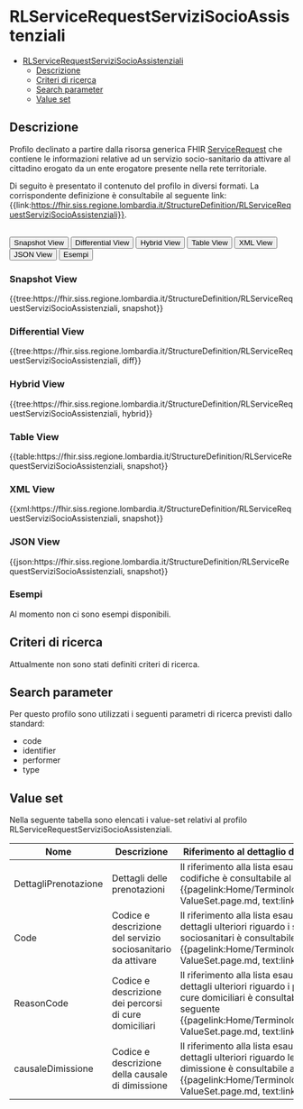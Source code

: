 # RLServiceRequestServiziSocioAssistenziali

- [RLServiceRequestServiziSocioAssistenziali](#RLServiceRequestServiziSocioAssistenziali)
  - [Descrizione](#descrizione)
  - [Criteri di ricerca](#criteri-di-ricerca)
  - [Search parameter](#search-parameter)
  - [Value set](#value-set)


## Descrizione

Profilo declinato a partire dalla risorsa generica FHIR [ServiceRequest](http://hl7.org/fhir/R4/servicerequest.html) che contiene le informazioni relative ad un servizio socio-sanitario da attivare al cittadino erogato da un ente erogatore presente nella rete territoriale.

Di seguito è presentato il contenuto del profilo in diversi formati. La corrispondente definizione è consultabile al seguente link: {{link:https://fhir.siss.regione.lombardia.it/StructureDefinition/RLServiceRequestServiziSocioAssistenziali}}.

<br>
<div class="tab">
 <button class="tablinks active" onclick="openTab(event, 'Snapshot View')">Snapshot View</button>
  <button class="tablinks" onclick="openTab(event, 'Differential View')">Differential View</button>
  <button class="tablinks" onclick="openTab(event, 'Hybrid View')">Hybrid View</button>
 <button class="tablinks" onclick="openTab(event, 'Table View')">Table View</button>
 <button class="tablinks" onclick="openTab(event, 'XML View')">XML View</button>
  <button class="tablinks" onclick="openTab(event, 'JSON View')">JSON View</button>
  <button class="tablinks" onclick="openTab(event, 'Esempi')">Esempi</button>
</div>

<div id="Snapshot View" class="tabcontent" style="display:block">
  <h3>Snapshot View</h3>
{{tree:https://fhir.siss.regione.lombardia.it/StructureDefinition/RLServiceRequestServiziSocioAssistenziali, snapshot}}
</div>

<div id="Differential View" class="tabcontent">
  <h3>Differential View</h3>
{{tree:https://fhir.siss.regione.lombardia.it/StructureDefinition/RLServiceRequestServiziSocioAssistenziali, diff}}
</div>

<div id="Hybrid View" class="tabcontent">
  <h3>Hybrid View</h3>
{{tree:https://fhir.siss.regione.lombardia.it/StructureDefinition/RLServiceRequestServiziSocioAssistenziali, hybrid}}
</div>

<div id="Table View" class="tabcontent">
  <h3>Table View</h3>
{{table:https://fhir.siss.regione.lombardia.it/StructureDefinition/RLServiceRequestServiziSocioAssistenziali, snapshot}}
</div>

<div id="XML View" class="tabcontent">
  <h3>XML View</h3>
{{xml:https://fhir.siss.regione.lombardia.it/StructureDefinition/RLServiceRequestServiziSocioAssistenziali, snapshot}}
</div>

<div id="JSON View" class="tabcontent">
  <h3>JSON View</h3>
{{json:https://fhir.siss.regione.lombardia.it/StructureDefinition/RLServiceRequestServiziSocioAssistenziali, snapshot}}
</div>

<div id="Esempi" class="tabcontent">
  <h3>Esempi</h3>
Al momento non ci sono esempi disponibili. 
</div>

<!-- ===================================================FINE SEZIONE=================================================== -->

## Criteri di ricerca

Attualmente non sono stati definiti criteri di ricerca.

<!-- ===================================================FINE SEZIONE=================================================== -->

## Search parameter
Per questo profilo sono utilizzati i seguenti parametri di ricerca previsti dallo standard: 
- code
- identifier
- performer
- type

<!-- ===================================================FINE SEZIONE=================================================== -->

## Value set

Nella seguente tabella sono elencati i value-set relativi al profilo RLServiceRequestServiziSocioAssistenziali.

|  Nome |  Descrizione |  Riferimento al dettaglio della codifica |
|---|---|---|
|  DettagliPrenotazione | Dettagli delle prenotazioni |Il riferimento alla lista esaustiva delle codifiche è consultabile al seguente {{pagelink:Home/Terminologia/Libreria-ValueSet.page.md, text:link}} |
|  Code |  Codice e descrizione del servizio sociosanitario da attivare |  Il riferimento alla lista esaustiva dei dettagli ulteriori riguardo i servizi sociosanitari è consultabile al seguente {{pagelink:Home/Terminologia/Libreria-ValueSet.page.md, text:link}} |
|  ReasonCode |  Codice e descrizione dei percorsi di cure domiciliari |  Il riferimento alla lista esaustiva dei dettagli ulteriori riguardo i percorsi di cure domiciliari è consultabile al seguente {{pagelink:Home/Terminologia/Libreria-ValueSet.page.md, text:link}} |
|  causaleDimissione |  Codice e descrizione della causale di dimissione |  Il riferimento alla lista esaustiva dei dettagli ulteriori riguardo le causali di dimissione è consultabile al seguente {{pagelink:Home/Terminologia/Libreria-ValueSet.page.md, text:link}} |